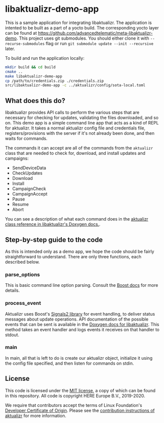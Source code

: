 # libaktualizr-demo-app

This is a sample application for integrating libaktualizr. The application is intented to be built as a part of a yocto build. The corresponding yocto layer can be found at <https://github.com/advancedtelematic/meta-libaktualizr-demo>.
This project uses git submodules. You should either clone it with `--recurse-submodules` flag or run `git submodule update --init --recursive` later.

To build and run the application locally:
```bash
mkdir build && cd build
cmake ..
make libaktualizr-demo-app
cp /path/to/credentials.zip ./credentials.zip
src/libaktualizr-demo-app -c ../aktualizr/config/sota-local.toml
```

## What does this do?

libaktualizr provides API calls to perform the various steps that are necessary for checking for updates, validating the files downloaded, and so on. This demo app is a simple command line app that acts as a kind of REPL for aktualizr. It takes a normal aktualizr config file and credentials file, registers/provisions with the server if it's not already been done, and then waits for commands.

The commands it can accept are all of the commands from the `aktualizr` class that are needed to check for, download, and install updates and campaigns:

* SendDeviceData
* CheckUpdates
* Download
* Install
* CampaignCheck
* CampaignAccept
* Pause
* Resume
* Abort

You can see a description of what each command does in the [aktualizr class reference in libaktualizr's Doxygen docs.](https://advancedtelematic.github.io/aktualizr/class_aktualizr.html).

## Step-by-step guide to the code

As this is intended only as a demo app, we hope the code should be fairly straightforward to understand. There are only three functions, each described below.

### parse_options

This is basic command line option parsing. Consult the [Boost docs](https://www.boost.org/doc/html/program_options.html) for more details.

### process_event

Aktualizr uses Boost's [Signals2 library](https://www.boost.org/doc/html/signals2.html) for event handling, to deliver status messages about update operations. API documentation of the possible events that can be sent is available in the [Doxygen docs for libaktualizr](https://advancedtelematic.github.io/aktualizr/namespaceevent.html). This method takes an event handler and logs events it receives on that handler to stdout.

### main

In main, all that is left to do is create our aktualizr object, initialize it using the config file specified, and then listen for commands on stdin.

## License

This code is licensed under the [MIT license](COPYING.MIT), a copy of which can be found in this repository. All code is copyright HERE Europe B.V., 2019-2020.

We require that contributors accept the terms of Linux Foundation's [Developer Certificate of Origin](https://developercertificate.org/). Please see the [contribution instructions of aktualizr](https://github.com/advancedtelematic/aktualizr/blob/master/CONTRIBUTING.md) for more information.
